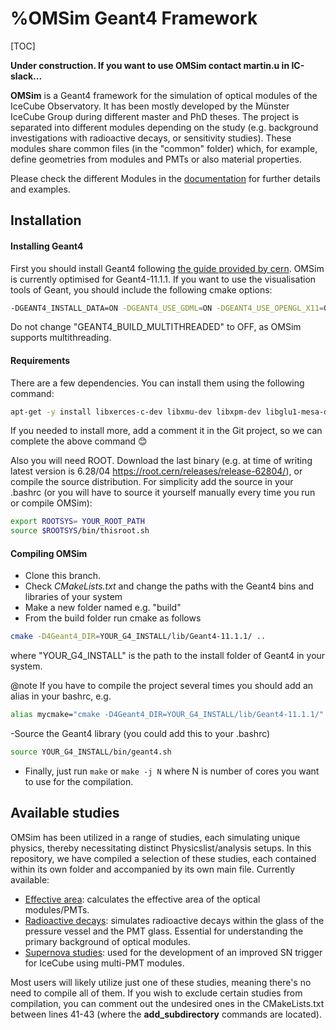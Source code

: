 #  %OMSim Geant4 Framework
[TOC]

**Under construction. If you want to use OMSim contact martin.u in IC-slack...**

**OMSim** is a Geant4 framework for the simulation of optical modules of the IceCube Observatory. It has been mostly developed by the Münster IceCube Group during different master and PhD theses. The project is separated into different modules depending on the study (e.g. background investigations with radioactive decays, or sensitivity studies). These modules share common files (in the "common" folder) which, for example, define geometries from modules and PMTs or also material properties.

Please check the different Modules in the [documentation](https://icecube.github.io/OMSim/) for further details and examples. 

## Installation

#### Installing Geant4

First you should install Geant4 following [the guide provided by cern](https://geant4-userdoc.web.cern.ch/UsersGuides/InstallationGuide/html/installguide.html). OMSim is currently optimised for Geant4-11.1.1. If you want to use the visualisation tools of Geant, you should include the following cmake options: 

```bash
-DGEANT4_INSTALL_DATA=ON -DGEANT4_USE_GDML=ON -DGEANT4_USE_OPENGL_X11=ON -DGEANT4_USE_QT=ON -DGEANT4_USE_RAYTRACER_X11=ON -DGEANT4_USE_XM=ON
``` 
Do not change "GEANT4_BUILD_MULTITHREADED" to OFF, as OMSim supports multithreading.

#### Requirements
There are a few dependencies. You can install them using the following command:

```bash
apt-get -y install libxerces-c-dev libxmu-dev libxpm-dev libglu1-mesa-dev qtbase5-dev libmotif-dev libargtable2-0 libboost-all-dev libqt53dextras5 libspdlog-dev libfmt-dev
``` 
If you needed to install more, add a comment it in the Git project, so we can complete the above command 😊

Also you will need ROOT. Download the last binary (e.g. at time of writing latest version is 6.28/04 https://root.cern/releases/release-62804/), or compile the source distribution. For simplicity add the source in your .bashrc (or you will have to source it yourself manually every time you run or compile OMSim):
```bash
export ROOTSYS= YOUR_ROOT_PATH
source $ROOTSYS/bin/thisroot.sh
``` 

#### Compiling OMSim
- Clone this branch.
- Check _CMakeLists.txt_ and change the paths with the Geant4 bins and libraries of your system
- Make a new folder named e.g. "build" 
- From the build folder run cmake as follows
```bash
cmake -D4Geant4_DIR=YOUR_G4_INSTALL/lib/Geant4-11.1.1/ ..
``` 
where "YOUR_G4_INSTALL" is the path to the install folder of Geant4 in your system.

@note If you have to compile the project several times you should add an alias in your bashrc, e.g. 
```bash
alias mycmake="cmake -D4Geant4_DIR=YOUR_G4_INSTALL/lib/Geant4-11.1.1/"
``` 

-Source the Geant4 library (you could add this to your .bashrc)
```bash
source YOUR_G4_INSTALL/bin/geant4.sh
``` 
- Finally, just run ```make``` or ```make -j N``` where N is number of cores you want to use for the compilation.

## Available studies

OMSim has been utilized in a range of studies, each simulating unique physics, thereby necessitating distinct Physicslist/analysis setups. In this repository, we have compiled a selection of these studies, each contained within its own folder and accompanied by its own main file. Currently available:

- [Effective area](https://icecube.github.io/OMSim/group___effective_area.html): calculates the effective area of the optical modules/PMTs.
- [Radioactive decays](https://icecube.github.io/OMSim/group__radioactive.html): simulates radioactive decays within the glass of the pressure vessel and the PMT glass. Essential for understanding the primary background of optical modules.
- [Supernova studies](https://icecube.github.io/OMSim/group__sngroup.html): used for the development of an improved SN trigger for IceCube using multi-PMT modules.

Most users will likely utilize just one of these studies, meaning there's no need to compile all of them. If you wish to exclude certain studies from compilation, you can comment out the undesired ones in the CMakeLists.txt between lines 41-43 (where the **add_subdirectory** commands are located).